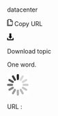 # 

datacenter

![Copy URL](media/datacenter/Copy.png)
Copy URL

![Download](media/datacenter/Download.png)

Download topic

One word.

![In progress](media/datacenter/activity-large.gif)

URL :
